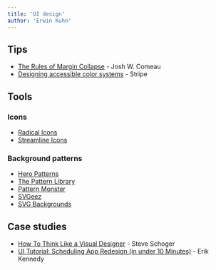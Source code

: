 ```yaml
---
title: 'UI design'
author: 'Erwin Kuhn'
---
```


## Tips
- [The Rules of Margin Collapse](https://www.joshwcomeau.com/css/rules-of-margin-collapse/)  - Josh W. Comeau
- [Designing accessible color systems](https://stripe.com/blog/accessible-color-systems) - Stripe

## Tools
### Icons
- [Radical Icons](https://radicalicons.com/)
- [Streamline Icons](https://streamlineicons.com/)
### Background patterns
- [Hero Patterns](https://www.heropatterns.com/)
- [The Pattern Library](http://thepatternlibrary.com/)
- [Pattern Monster](https://pattern.monster/)
- [SVGeez](https://svgeez.com)
- [SVG Backgrounds](https://www.svgbackgrounds.com/)

## Case studies
- [How To Think Like a Visual Designer](https://www.youtube.com/watch?v=hlI6xGfBjkQ) - Steve Schoger
- [UI Tutorial: Scheduling App Redesign (in under 10 Minutes)](https://learnui.design/blog/squint-test-ui-design-case-study.html) - Erik Kennedy